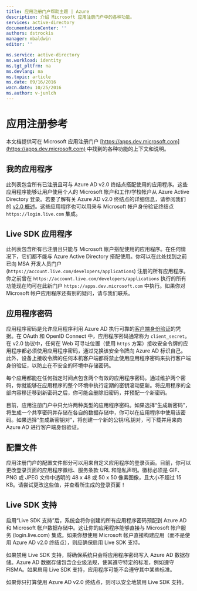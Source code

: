 ```yaml
---
title: 应用注册门户帮助主题 | Azure
description: 介绍 Microsoft 应用注册门户中的各种功能。
services: active-directory
documentationCenter: ''
authors: dstrockis
manager: mbaldwin
editor: ''

ms.service: active-directory
ms.workload: identity
ms.tgt_pltfrm: na
ms.devlang: na
ms.topic: article
ms.date: 09/16/2016
wacn.date: 10/25/2016
ms.author: v-junlch
---
```


# 应用注册参考
本文档提供可在 Microsoft 应用注册门户 [https://apps.dev.microsoft.com](https://apps.dev.microsoft.com) 中找到的各种功能的上下文和说明。

## 我的应用程序
此列表包含所有已注册且可与 Azure AD v2.0 终结点搭配使用的应用程序。这些应用程序能够让用户使用个人的 Microsoft 帐户和工作/学校帐户从 Azure Active Directory 登录。若要了解有关 Azure AD v2.0 终结点的详细信息，请参阅我们的 [v2.0 概述](./active-directory-appmodel-v2-overview.md)。这些应用程序也可以用来与 Microsoft 帐户身份验证终结点 `https://login.live.com` 集成。

## Live SDK 应用程序
此列表包含所有已注册且只能与 Microsoft 帐户搭配使用的应用程序。在任何情况下，它们都不能与 Azure Active Directory 搭配使用。你可以在此处找到之前已向 MSA 开发人员门户 (`https://account.live.com/developers/applications`) 注册的所有应用程序。你之前曾在 `https://account.live.com/developers/applications` 执行的所有功能现在均可在此新门户 `https://apps.dev.microsoft.com` 中执行。如果你对 Microsoft 帐户应用程序还有别的疑问，请与我们联系。

## 应用程序密码
应用程序密码是允许应用程序利用 Azure AD 执行可靠的[客户端身份验证](http://tools.ietf.org/html/rfc6749#section-2.3)的凭据。在 OAuth 和 OpenID Connect 中，应用程序密码通常称为 `client_secret`。在 v2.0 协议中，任何在 Web 可寻址位置（使用 `https` 方案）接收安全令牌的应用程序都必须使用应用程序密码，通过兑换该安全令牌向 Azure AD 标识自己。此外，设备上接收令牌的任何本机客户端都将禁止使用应用程序密码来执行客户端身份验证，以防止在不安全的环境中存储密码。

每个应用都能在任何指定时间点包含两个有效的应用程序密码。通过维护两个密码，你就能够在应用程序的整个环境中执行定期的密钥滚动更新。将应用程序的全部内容移迁移到新密码之后，你可能会删除旧密码，并预配一个新密码。

目前，应用注册门户中只允许两种类型的应用程序密码。如果选择“生成新密码”，将生成一个共享密码并存储在各自的数据存储中，你可以在应用程序中使用该密码。如果选择“生成新密钥对”，将创建一个新的公钥/私钥对，可下载并用来向 Azure AD 进行客户端身份验证。

## 配置文件
应用注册门户的配置文件部分可以用来自定义应用程序的登录页面。目前，你可以更改登录页面的应用程序徽标、服务条款 URL 和隐私声明。徽标必须是 GIF、PNG 或 JPEG 文件中透明的 48 x 48 或 50 x 50 像素图像，且大小不超过 15 KB。请尝试更改这些值，并查看所生成的登录页面！

## Live SDK 支持
启用“Live SDK 支持”后，系统会将你创建的所有应用程序密码预配到 Azure AD 和 Microsoft 帐户数据存储中。这让你的应用程序能够直接与 Microsoft 帐户服务 (login.live.com) 集成。如果你想使用 Microsoft 帐户直接构建应用（而不是使用 Azure AD v2.0 终结点），则应确保启用 Live SDK 支持。

如果禁用 Live SDK 支持，将确保系统只会将应用程序密码写入 Azure AD 数据存储。Azure AD 数据存储包含企业级法规，使其遵守特定的标准，例如遵守 FISMA。如果启用 Live SDK 支持，应用程序可能不会遵守其中某些标准。

如果你只打算使用 Azure AD v2.0 终结点，则可以安全地禁用 Live SDK 支持。

<!---HONumber=Mooncake_1017_2016-->
